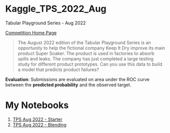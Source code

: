 # Kaggle_TPS_2022_Aug
Tabular Playground Series - Aug 2022

[Competition Home Page](https://www.kaggle.com/competitions/tabular-playground-series-aug-2022)

>The August 2022 edition of the Tabular Playground Series is an opportunity to help the fictional company Keep It Dry improve its main product Super Soaker. The product is used in factories to absorb spills and leaks.
>The company has just completed a large testing study for different product prototypes. Can you use this data to build a model that predicts product failures?

**Evaluation**: Submissions are evaluated on area under the ROC curve between the **predicted probability** and the observed target.

# My Notebooks
1. [TPS Aug 2022 - Starter](https://github.com/AhmetEkiz/Kaggle_TPS_2022_Aug/blob/main/tps-aug-2022-starter.ipynb)
1. [TPS Aug 2022 - Blending](https://github.com/AhmetEkiz/Kaggle_TPS_2022_Aug/blob/main/tps-aug-2022-blending.ipynb)
